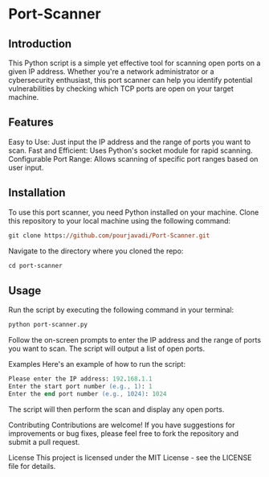 # Port-Scanner
## Introduction
This Python script is a simple yet effective tool for scanning open ports on a given IP address. Whether you're a network administrator or a cybersecurity enthusiast, this port scanner can help you identify potential vulnerabilities by checking which TCP ports are open on your target machine.
## Features
Easy to Use: Just input the IP address and the range of ports you want to scan.
Fast and Efficient: Uses Python's socket module for rapid scanning.
Configurable Port Range: Allows scanning of specific port ranges based on user input.
## Installation
To use this port scanner, you need Python installed on your machine. Clone this repository to your local machine using the following command:
```ps 
git clone https://github.com/pourjavadi/Port-Scanner.git
```
Navigate to the directory where you cloned the repo:
```ps
cd port-scanner
```
## Usage
Run the script by executing the following command in your terminal:
```ps
python port-scanner.py
```
Follow the on-screen prompts to enter the IP address and the range of ports you want to scan. The script will output a list of open ports.

Examples
Here's an example of how to run the script:
```ps
Please enter the IP address: 192.168.1.1
Enter the start port number (e.g., 1): 1
Enter the end port number (e.g., 1024): 1024
```
The script will then perform the scan and display any open ports.

Contributing
Contributions are welcome! If you have suggestions for improvements or bug fixes, please feel free to fork the repository and submit a pull request.

License
This project is licensed under the MIT License - see the LICENSE file for details.
